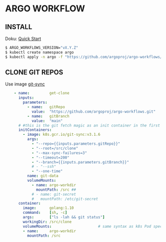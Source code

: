 ARGO WORKFLOW
=============

INSTALL
-------

Doku: [Quick Start](https://argo-workflows.readthedocs.io/en/latest/quick-start/)


```bash
$ ARGO_WORKFLOWS_VERSION="vX.Y.Z"
$ kubectl create namespace argo
$ kubectl apply -n argo -f "https://github.com/argoproj/argo-workflows/releases/download/${ARGO_WORKFLOWS_VERSION}/quick-start-minimal.yaml"
```


CLONE GIT REPOS
---------------

Use image [git-sync](https://github.com/kubernetes/git-sync)


```yaml
    - name:         get-clone
      inputs:
        parameters:
          - name:   gitRepo
            value:  "https://github.com/argoproj/argo-workflows.git"
          - name:   gitBranch
            value:  "main"
      # #this is the git fetch magic as an init container in the first step
      initContainers:
        - image: k8s.gcr.io/git-sync:v3.1.6
          args:
            - "--repo={{inputs.parameters.gitRepo}}"
            - "--root=/src/clone"
            - "--max-sync-failures=3"
            - "--timeout=200"
            - "--branch={{inputs.parameters.gitBranch}}"
            # - "--ssh"
            - "--one-time"
          name: git-data
          volumeMounts:
            - name: argo-workdir
              mountPath: /src ##
            # - name: git-secret
            #   mountPath: /etc/git-secret
      container:
        image:      golang:1.10
        command:    [sh, -c]
        args:       ["ls -lah && git status"]
        workingDir: /src/clone
        volumeMounts:                     # same syntax as k8s Pod spec
        - name:     argo-workdir
          mountPath: /src

```